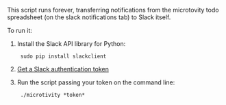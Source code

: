 
This script runs forever, transferring notifications from the microtovity todo spreadsheet (on the slack notifications tab) to Slack itself.

To run it:

1. Install the Slack API library for Python:

        sudo pip install slackclient

2. [Get a Slack authentication token](https://api.slack.com/docs/oauth-test-tokens)

3. Run the script passing your token on the command line:

        ./microtivity *token*
